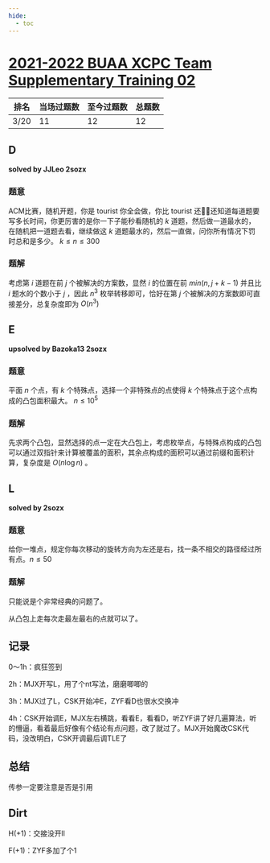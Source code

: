 ```yaml
---
hide:
  - toc
---
```


# [2021-2022 BUAA XCPC Team Supplementary Training 02](https://codeforces.com/group/2g1PZcsgml/contest/338475)

| 排名 | 当场过题数 | 至今过题数 | 总题数 |
| ---- | ---------- | ---------- | ------ |
| 3/20 | 11         | 12         | 12     |

## **D**

**solved by JJLeo 2sozx**

### 题意

ACM比赛，随机开题，你是 tourist 你全会做，你比 tourist 还🐂🍺还知道每道题要写多长时间，你更厉害的是你一下子能秒看随机的 $k$ 道题，然后做一道最水的，在随机把一道题去看，继续做这 $k$ 道题最水的，然后一直做，问你所有情况下罚时总和是多少。 $k\le n\le300$

### 题解

考虑第 $i$ 道题在前 $j$ 个被解决的方案数，显然 $i$ 的位置在前 $min(n, j + k - 1)$ 并且比 $i$ 题水的个数小于 $j$ ，因此 $n^3$ 枚举转移即可，恰好在第 $j$ 个被解决的方案数即可直接差分，总复杂度即为 $O(n^3)$

## **E**

**upsolved by Bazoka13 2sozx**

### 题意

平面 $n$ 个点，有 $k$ 个特殊点，选择一个非特殊点的点使得 $k$ 个特殊点于这个点构成的凸包面积最大。 $n\le 10^5$

### 题解

先求两个凸包，显然选择的点一定在大凸包上，考虑枚举点，与特殊点构成的凸包可以通过双指针来计算被覆盖的面积，其余点构成的面积可以通过前缀和面积计算，复杂度是 $O(n\log{n})$ 。

## **L**

**solved by 2sozx**

### 题意

给你一堆点，规定你每次移动的旋转方向为左还是右，找一条不相交的路径经过所有点。$n\le50$

### 题解

只能说是个非常经典的问题了。

从凸包上走每次走最左最右的点就可以了。

## **记录**

0～1h：疯狂签到

2h：MJX开写L，用了个nt写法，磨磨唧唧的

3h：MJX过了L，CSK开始冲E，ZYF看D也很水交换冲

4h：CSK开始调E，MJX左右横跳，看看E，看看D，听ZYF讲了好几遍算法，听的懵逼，看着最后好像有个结论有点问题，改了就过了。MJX开始魔改CSK代码，没改明白，CSK开调最后调TLE了

## **总结**

传参一定要注意是否是引用

## **Dirt**

H(+1)：交接没开ll

F(+1)：ZYF多加了个1

